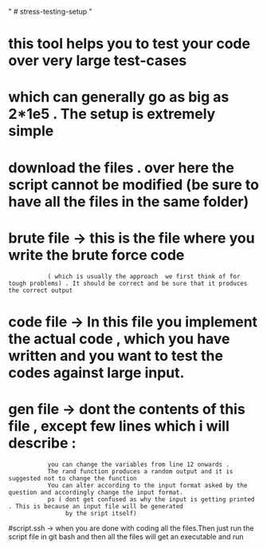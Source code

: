 " # stress-testing-setup " 
# this tool helps you to test your code over very large test-cases
# which can generally go as big as 2*1e5 . The setup is extremely simple 
# download the files . over here the script cannot be modified (be sure to have all the files in the same folder)
# brute file -> this is the file where you write the brute force code 
               ( which is usually the approach  we first think of for tough problems) . It should be correct and be sure that it produces the correct output

# code file -> In this file you implement the actual code , which you have written and you want to test the codes against large input.
# gen file -> dont the contents of this file , except few lines which i will describe :
               you can change the variables from line 12 onwards .
               The rand function produces a random output and it is suggested not to change the function 
               You can alter according to the input format asked by the question and accordingly change the input format.
               ps ( dont get confused as why the input is getting printed . This is because an input file will be generated 
                    by the sript itself)
 #script.ssh -> when you are done with coding all the files.Then just run the script file in git bash and then all the files will get an executable and run                  
